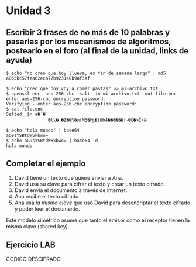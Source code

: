# Unidad 3 

## Escribir 3 frases de no más de 10 palabras y pasarlas por los mecanismos de algoritmos, postearlo en el foro (al final de la unidad, links de ayuda)

```console
$ echo "no creo que hoy llueva, es fin de semana largo" | md5
a865bc57fea62eca77b9231e0b98f3af

$ echo "creo que hoy voy a comer pastas" >> mi-archivo.txt
$ openssl enc -aes-256-cbc -salt -in mi-archivo.txt -out file.enc
enter aes-256-cbc encryption password:
Verifying - enter aes-256-cbc encryption password:
$ cat file.enc 
Salted__$n a�`�`
                �t\�.�Z��ʕ�mfM3�Ԣ�|�h4������fއ�C�>Ї/&

$ echo "hola mundo" | base64
aG9sYSBtdW5kbwo=
$ echo aG9sYSBtdW5kbwo= | base64 -d
hola mundo
```

## Completar el ejemplo

1. David tiene un texto que quiere enviar a Ana.
2. David usa su clave para cifrar el texto y crear un texto cifrado.
3. David envía el documento a través de internet.
4. Ana recibe el texto cifrado
5. Ana usa _la misma clave_ que usó David para desencriptar el texto cifrado y poder leer el documento.

Este modelo simétrico asume que tanto el emisor como el receptor tienen la misma clave (shared key).

## Ejercicio LAB

CODIGO DESCIFRADO

